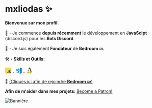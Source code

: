# mxliodas ✨
__**Bienvenue sur mon profil.**__

📑・Je commence **depuis récemment** le développement en **JavaScipt** (discord.js) pour les **Bots Discord**.

📌・Je suis également **Fondateur** de **Bedroom 💤**.

🛠️・**Skills et Outils:**

<img src="https://raw.githubusercontent.com/devicons/devicon/master/icons/javascript/javascript-original.svg" width="20"> - <img src="https://raw.githubusercontent.com/github/explore/80688e429a7d4ef2fca1e82350fe8e3517d3494d/topics/visual-studio-code/visual-studio-code.png" width="20"> - <img src="https://raw.githubusercontent.com/devicons/devicon/master/icons/linux/linux-original.svg" width="20">

🔗 [(Cliques ici afin de rejoindre **Bedroom 💤**)](https://discord.gg/hBehs3HzPx)

**Afin de m'aider dans mes projets:**
<a href="https://www.patreon.com/bePatron?u=54009606" data-patreon-widget-type="become-patron-button">Become a Patron!</a><script async src="https://c6.patreon.com/becomePatronButton.bundle.js"></script>

![Bannière](https://zupimages.net/up/21/14/6saq.gif)

